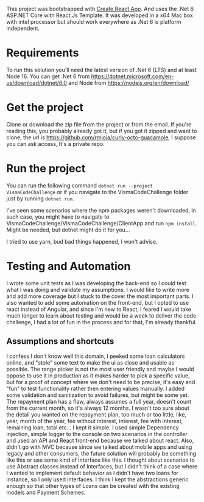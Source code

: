 ﻿This project was bootstrapped with [Create React App](https://github.com/facebookincubator/create-react-app).
And uses the .Net 6 ASP.NET Core with React.Js Template.
It was developed in a x64 Mac box with intel processor but should work everywhere as .Net 6 is platform independent.

# Requirements
To run this solution you'll need the latest version of .Net 6 (LTS) and at least Node 16.
You can get .Net 6 from https://dotnet.microsoft.com/en-us/download/dotnet/6.0 and Node from https://nodejs.org/en/download/

# Get the project
Clone or download the zip file from the project or from the email.
If you're reading this, you probably already got it, but if you got it zipped and want to clone, the url is https://github.com/rmjoia/curly-octo-guacamole, I suppose you can ask access, It's a private repo.

# Run the project
You can run the following command `dotnet run --project VismaCodeChallenge` or if you navigate to the VismaCodeChallenge folder just by running `dotnet run`.

I've seen some scenarios where the npm packages weren't downloaded, in such case, you might have to navigate to VismaCodeChallenge/VismaCodeChallenge/ClientApp and run `npm install`.
Might be needed, but dotnet might do it for you...

I tried to use yarn, bud bad things happened, I won't advise.

# Testing and Automation
I wrote some unit tests as I was developing the back-end so I could test what I was doing and validate my assumptions.
I would like to write more and add more coverage but I stuck to the cover the most important parts.
I also wanted to add some automation on the front-end, but I opted to use react instead of Angular, and since I'm new to React, I feared I would take much longer to learn about testing and would be a week to deliver the code challenge, I had a lot of fun in the process and for that, I'm already thankful.

## Assumptions and shortcuts
I confess I don't know well this domain, I peeked some loan calculators online, and "stole" some text to make the ui as close and usable as possible.
The range picker is not the most user friendly and maybe I would oppose to use it in production as it makes harder to pick a specific value, but for a proof of concept where we don't need to be precise, it's easy and "fun" to test functionality rather then entering values manually.
I added some validation and sanitization to avoid failures, but might be some yet.
The repayment plan has a flaw, always assumes a full year, doesn't count from the current month, so it's always 12 months.
I wasn't too sure about the detail you wanted on the repayment plan, too much or too little, like, year, month of the year, fee without interest, interest, fee with interest, remaining loan, total etc... I kept it simple.
I used simple Dependency injection, simple logger to the console on two scenarios in the controller and used an API and React front-end because we talked about react.
Also, didn't go with MVC because since we talked about mobile apps and using legacy and other consumers, the future solution will probably be something like this or use some kind of interface like this.
I thought about scenarios to use Abstract classes instead of Interfaces, but I didn't think of a case where I wanted to implement default behavior as I didn't have two loans for instance, so I only used interfaces. I think I kept the abstractions generic enough so that other types of Loans can be created with the existing models and Payment Schemes.